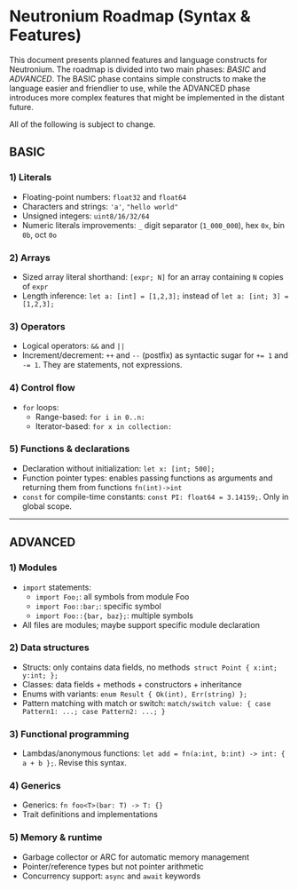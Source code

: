 # Neutronium Roadmap (Syntax & Features)

This document presents planned features and language constructs for Neutronium. The roadmap is divided into
two main phases: _BASIC_ and _ADVANCED_. The BASIC phase contains simple constructs to make the language easier and
friendlier to use, while the ADVANCED phase introduces more complex features that might be implemented in the distant
future.

All of the following is subject to change.

## BASIC

### 1) Literals

- Floating-point numbers: `float32` and `float64`
- Characters and strings: `'a'`, `"hello world"`
- Unsigned integers: `uint8/16/32/64`
- Numeric literals improvements: `_` digit separator (`1_000_000`), hex `0x`, bin `0b`, oct `0o`

### 2) Arrays

- Sized array literal shorthand: `[expr; N]` for an array containing `N` copies of `expr`
- Length inference: `let a: [int] = [1,2,3];` instead of `let a: [int; 3] = [1,2,3];`

### 3) Operators

- Logical operators: `&&` and `||`
- Increment/decrement: `++` and `--` (postfix) as syntactic sugar for `+= 1` and `-= 1`. They are statements, not
  expressions.

### 4) Control flow

- `for` loops:
  - Range-based: `for i in 0..n:`
  - Iterator-based: `for x in collection:`

### 5) Functions & declarations

- Declaration without initialization: `let x: [int; 500];`
- Function pointer types: enables passing functions as arguments and returning them from functions `fn(int)->int`
- `const` for compile-time constants: `const PI: float64 = 3.14159;`. Only in global scope.

---

## ADVANCED

### 1) Modules

- `import` statements:
  - `import Foo;`: all symbols from module Foo
  - `import Foo::bar;`: specific symbol
  - `import Foo::{bar, baz};`: multiple symbols
- All files are modules; maybe support specific module declaration

### 2) Data structures

- Structs: only contains data fields, no methods` struct Point { x:int; y:int; };`
- Classes: data fields + methods + constructors + inheritance
- Enums with variants: `enum Result { Ok(int), Err(string) };`
- Pattern matching with match or switch: `match/switch value: { case Pattern1: ...; case Pattern2: ...; }`

### 3) Functional programming

- Lambdas/anonymous functions: `let add = fn(a:int, b:int) -> int: { a + b };`. Revise this syntax.

### 4) Generics

- Generics: `fn foo<T>(bar: T) -> T: {}`
- Trait definitions and implementations

### 5) Memory & runtime

- Garbage collector or ARC for automatic memory management
- Pointer/reference types but not pointer arithmetic
- Concurrency support: `async` and `await` keywords
